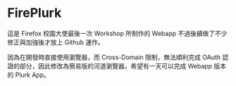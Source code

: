 # FirePlurk

這是 Firefox 校園大使最後一次 Workshop 所制作的 Webapp 不過後續做了不少修正與加強後才放上 Github 運作。

因為在開發時直接使用瀏覽器，而 Cross-Domain 限制，無法順利完成 OAuth 認證的部分，因此修改為簡易版的河道瀏覽器。希望有一天可以完成 Webapp 版本的 Plurk App。
